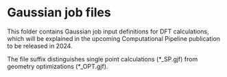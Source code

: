 # Gaussian job files

This folder contains Gaussian job input definitions for DFT calculations, which will be explained in the upcoming Computational Pipeline publication to be released in 2024.

The file suffix distinguishes single point calculations (\*_SP.gjf) from geometry optimizations (\*_OPT.gjf).
